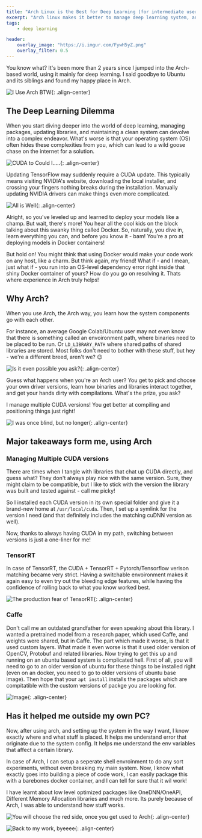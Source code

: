 ```yaml
---
title: "Arch Linux is the Best for Deep Learning (for intermediate users)"
excerpt: "Arch linux makes it better to manage deep learning system, and understand the system better."
tags:
    - deep learning

header:
    overlay_image: "https://i.imgur.com/FywH5yZ.png"
    overlay_filter: 0.5
---
```


You know what? It's been more than 2 years since I jumped into the Arch-based world, using it mainly for deep learning. I said goodbye to Ubuntu and its siblings and found my happy place in Arch.

![I Use Arch BTW](https://i.imgur.com/HN6EPJr.png){: .align-center}

## The Deep Learning Dilemma

When you start diving deeper into the world of deep learning, managing packages, updating libraries, and maintaining a clean system can devolve into a complex endeavor. What's worse is that your operating system (OS) often hides these complexities from you, which can lead to a wild goose chase on the internet for a solution.

![CUDA to Could I.....](https://i.imgur.com/coKMTIa.png){: .align-center}

Updating TensorFlow may suddenly require a CUDA update. This typically means visiting NVIDIA's website, downloading the local installer, and crossing your fingers nothing breaks during the installation. Manually updating NVIDIA drivers can make things even more complicated.

![All is Well](https://i.imgur.com/J63csdH.png){: .align-center}

Alright, so you've leveled up and learned to deploy your models like a champ. But wait, there's more! You hear all the cool kids on the block talking about this swanky thing called Docker. So, naturally, you dive in, learn everything you can, and before you know it - bam! You're a pro at deploying models in Docker containers!

But hold on! You might think that using Docker would make your code work on any host, like a charm. But think again, my friend! What if - and I mean, just what if - you run into an OS-level dependency error right inside that shiny Docker container of yours? How do you go on resolving it. Thats where experience in Arch truly helps!

## Why Arch?

When you use Arch, the Arch way, you learn how the system components go with each other.

For instance, an average Google Colab/Ubuntu user may not even know that there is something called an envoironment path, where binaries need to be placed to be run. Or `LD_LIBRARY_PATH` where shared paths of shared libraries are stored. Most folks don't need to bother with these stuff, but hey - we're a different breed, aren't we? 😉

![Is it even possible you ask?](https://i.imgur.com/rKMeVnL.png){: .align-center}

Guess what happens when you're an Arch user? You get to pick and choose your own driver versions, learn how binaries and libraries interact together, and get your hands dirty with compilations. What's the prize, you ask?

I manage multiple CUDA versions! You get better at compiling and positioning things just right!

![I was once blind, but no longer](https://i.imgur.com/w8PoTMc.png){: .align-center}

## Major takeaways form me, using Arch

### Managing Multiple CUDA versions

There are times when I tangle with libraries that chat up CUDA directly, and guess what? They don't always play nice with the same version. Sure, they might claim to be compatible, but I like to stick with the version the library was built and tested against - call me picky!

So I installed each CUDA version in its own special folder and give it a brand-new home at `/usr/local/cuda`. Then, I set up a symlink for the version I need (and that definitely includes the matching cuDNN version as well).

Now, thanks to always having CUDA in my path, switching between versions is just a one-liner for me!

### TensorRT

In case of TensorRT, the CUDA + TensorRT + Pytorch/Tensorflow verison matching became very strict. Having a switchable envoironment makes it again easy to even try out the bleeding edge features, while having the confidence of rolling back to what you know worked best.

![The production fear of TensorRT](https://i.imgur.com/l7bi6zQ.png){: .align-center}

### Caffe

Don't call me an outdated grandfather for even speaking about this library. I wanted a pretrained model from a research paper, which used Caffe, and weights were shared, but in Caffe. The part which made it worse, is that it used custom layers. What made it even worse is that it used older version of OpenCV, Protobuf and related libraries. Now trying to get this up and running on an ubuntu based system is complicated hell. First of all, you will need to go to an older version of ubuntu for these things to be installed right (even on an docker, you need to go to older versions of ubuntu base image). Then hope that your `apt install` installs the packages which are compitatible with the custom versions of packge you are looking for.

![Image](https://i.imgur.com/OXmOqbv.png){: .align-center}

## Has it helped me outside my own PC?

Now, after using arch, and setting up the system in the way I want, I know exactly where and what stuff is placed. It helps me understand error that originate due to the system config. It helps me understand the env variables that affect a certain library.

In case of Arch, I can setup a seperate shell envroinment to do any sort experiments, without even breaking my main system. Now, I know what exactly goes into building a piece of code work, I can easily package this with a barebones docker container, and I can tell for sure that it wil work!

I have learnt about low level optimized packages like OneDNN/OneAPI, Different Memory Allocation libraries and much more. Its purely because of Arch, I was able to understand how stuff works.

![You will choose the red side, once you get used to Arch](https://i.imgur.com/RpHjvZP.png){: .align-center}

![Back to my work, byeeee](https://i.imgur.com/5UMuu5s.png){: .align-center}
